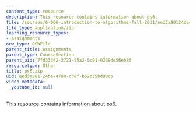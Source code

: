 ```yaml
---
content_type: resource
description: This resource contains information about ps6.
file: /courses/6-006-introduction-to-algorithms-fall-2011/eed3a80124ba4780cb8fb62c35bd09c6_ps6.zip
file_type: application/zip
learning_resource_types:
- Assignments
ocw_type: OCWFile
parent_title: Assignments
parent_type: CourseSection
parent_uid: 7fd33342-3721-55a2-5c91-0269de56eb8f
resourcetype: Other
title: ps6.zip
uid: eed3a801-24ba-4780-cb8f-b62c35bd09c6
video_metadata:
  youtube_id: null
---
```

This resource contains information about ps6.

